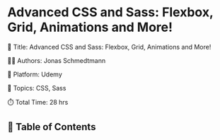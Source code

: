# Advanced CSS and Sass: Flexbox, Grid, Animations and More!

📕 Title: Advanced CSS and Sass: Flexbox, Grid, Animations and More!

👨‍💻 Authors: Jonas Schmedtmann

🎥 Platform: Udemy

💾 Topics: CSS, Sass

⏱️ Total Time: 28 hrs

## 📄 Table of Contents
